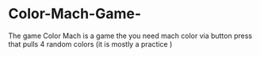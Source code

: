 # Color-Mach-Game-
The game Color Mach is a game the you need mach color via button press that pulls 4 random colors (it is mostly a practice )

